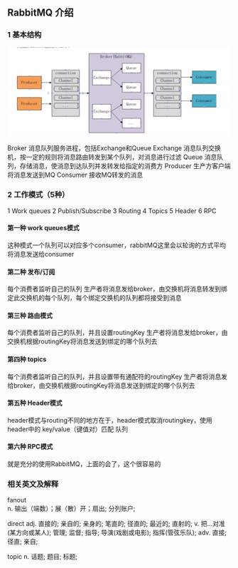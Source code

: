 ## RabbitMQ 介绍

### 1 基本结构
![Image text](https://github.com/zhengyuanfeng521/javaSE/blob/master/%E6%B6%88%E6%81%AF%E9%98%9F%E5%88%97/RabbitMQ/images/rabbitMQ%E5%9F%BA%E6%9C%AC%E7%BB%93%E6%9E%84.png)


Broker 消息队列服务进程，包括Exchange和Queue
Exchange 消息队列交换机，按一定的规则将消息路由转发到某个队列，对消息进行过滤
Queue 消息队列，存储消息，使消息到达队列并发转发给指定的消费方
Producer 生产方客户端将消息发送到MQ
Consumer 接收MQ转发的消息

### 2 工作模式（5种）

1 Work queues
2 Publish/Subscribe
3 Routing
4 Topics
5 Header
6 RPC

#### 第一种 work queues模式

这种模式一个队列可以对应多个consumer，rabbitMQ这里会以轮询的方式平均将消息发送给consumer

#### 第二种 发布/订阅

每个消费者监听自己的队列
生产者将消息发给broker，由交换机将消息转发到绑定此交换机的每个队列，每个绑定交换机的队列都将接受到消息

#### 第三种 路由模式

每个消费者监听自己的队列，并且设置routingKey
生产者将消息发给broker，由交换机根据routingKey将消息发送到绑定的哪个队列去

#### 第四种 topics

每个消费者监听自己的队列，并且设置带有通配符的routingKey
生产者将消息发给broker，由交换机根据routingKey将消息发送到绑定的哪个队列去

#### 第五种 Header模式


header模式与routing不同的地方在于，header模式取消routingkey，使用header中的 key/value（键值对）匹配 队列

#### 第六种 RPC模式

就是充分的使用RabbitMQ，上面的会了，这个很容易的

### 相关英文及解释
fanout	
n.	输出（端数）；展（散）开；扇出; 分列账户;

direct
adj.	直接的; 亲自的; 亲身的; 笔直的; 径直的; 最近的; 直射的;
v.	把…对准(某方向或某人); 管理; 监督; 指导; 导演(戏剧或电影); 指挥(管弦乐队);
adv.	直接; 径直; 亲自;


topic
n.	话题; 题目; 标题;


